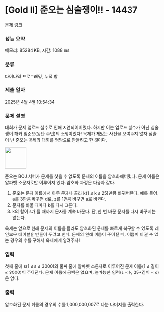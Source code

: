 # [Gold II] 준오는 심술쟁이!! - 14437 

[문제 링크](https://www.acmicpc.net/problem/14437) 

### 성능 요약

메모리: 85284 KB, 시간: 1088 ms

### 분류

다이나믹 프로그래밍, 누적 합

### 제출 일자

2025년 4월 4일 10:54:34

### 문제 설명

<p>대회가 문제 업로드 실수로 인해 지연되어버렸다. 하지만 이는 업로드 실수가 아닌 심술쟁이 해커 임준오(동탄 주민)의 소행이었다! 욱제가 재밌는 사진을 보여주지 않자 심술이 난 준오는 욱제의 대회를 엉망으로 만들려고 한 것이다.</p>

<p><img alt="" src="https://onlinejudgeimages.s3-ap-northeast-1.amazonaws.com/problem/14437/1.png" style="height:70px; width:68px"></p>

<p>준오는 BOJ 서버가 문제를 찾을 수 없도록 문제의 이름을 암호화해버렸다. 문제 이름은 알파벳 소문자로만 이루어져 있다. 암호화 과정은 다음과 같다.</p>

<ol>
	<li>준오는 문제 이름에서 아무 문자나 골라 k(1 ≤ k ≤ 25)만큼 바꿔버린다. 예를 들어, a를 3만큼 바꾸면 d로, z를 1만큼 바꾸면 a로 바뀐다.</li>
	<li>문자를 바꿀 때마다 k를 다시 고른다.</li>
	<li>k의 합이 s가 될 때까지 문자를 계속 바꾼다. 단, 한 번 바꾼 문자를 다시 바꾸지는 않는다.</li>
</ol>

<p>욱제는 앞으로 원래 문제의 이름을 몰라도 암호화된 문제를 빠르게 복구할 수 있도록 레인보우 테이블을 만들어 두려고 한다. 문제의 원래 이름이 주어질 때, 이름이 바뀔 수 있는 경우의 수를 구해서 욱제에게 알려주자!</p>

### 입력 

 <p>첫째 줄에 s(1 ≤ s ≤ 3000)와 둘째 줄에 알파벳 소문자로 이루어진 문제 이름(1 ≤ 길이 ≤ 3000)이 주어진다. 문제 이름에 공백은 없으며, 불가능한 입력(s < k, 25*길이 < s)은 없다.</p>

### 출력 

 <p>암호화된 문제 이름의 경우의 수를 1,000,000,007로 나눈 나머지를 출력한다.</p>

